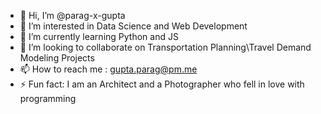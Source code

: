 - 👋 Hi, I’m @parag-x-gupta
- 👀 I’m interested in Data Science and Web Development
- 🌱 I’m currently learning Python and JS
- 💞️ I’m looking to collaborate on Transportation Planning\Travel Demand Modeling Projects
- 📫 How to reach me : gupta.parag@pm.me
- ⚡ Fun fact: I am an Architect and a Photographer who fell in love with programming

<!---
parag-x-gupta/parag-x-gupta is a ✨ special ✨ repository because its `README.md` (this file) appears on your GitHub profile.
You can click the Preview link to take a look at your changes.
--->
